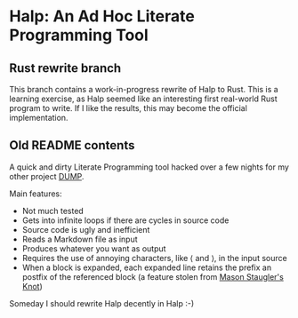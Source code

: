 # Halp: An Ad Hoc Literate Programming Tool

## Rust rewrite branch

This branch contains a work-in-progress rewrite of Halp to Rust. This is a
learning exercise, as Halp seemed like an interesting first real-world Rust
program to write. If I like the results, this may become the official
implementation.

## Old README contents

A quick and dirty Literate Programming tool hacked over a few nights for my other project [DUMP](https://github.com/lmbarros/DUMP).

Main features:

* Not much tested
* Gets into infinite loops if there are cycles in source code
* Source code is ugly and inefficient
* Reads a Markdown file as input
* Produces whatever you want as output
* Requires the use of annoying characters, like ⟨ and ⟩, in the input source
* When a block is expanded, each expanded line retains the prefix an postfix of the referenced block (a feature stolen from [Mason Staugler's Knot](https://github.com/mqsoh/knot))

Someday I should rewrite Halp decently in Halp :-)
